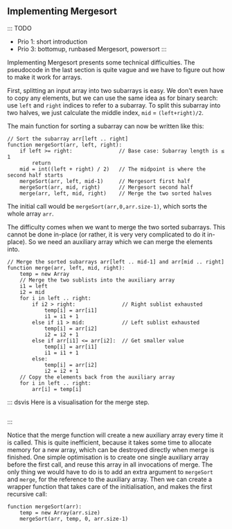 
## Implementing Mergesort

::: TODO
- Prio 1: short introduction
- Prio 3: bottomup, runbased Mergesort, powersort
:::

Implementing Mergesort presents some technical difficulties.
The pseudocode in the last section is quite vague and we have to figure out how to make it work for arrays.

First, splitting an input array into two subarrays is easy.
We don't even have to copy any elements, but we can use the same idea as for binary search:
use `left` and `right` indices to refer to a subarray.
To split this subarray into two halves, we just calculate the middle index,
`mid` = `(left+right)/2`.

The main function for sorting a subarray can now be written like this:

    // Sort the subarray arr[left .. right]
    function mergeSort(arr, left, right):
        if left >= right:               // Base case: Subarray length is ≤ 1
            return
        mid = int((left + right) / 2)   // The midpoint is where the second half starts
        mergeSort(arr, left, mid-1)     // Mergesort first half
        mergeSort(arr, mid, right)      // Mergesort second half
        merge(arr, left, mid, right)    // Merge the two sorted halves

The initial call would be `mergeSort(arr,0,arr.size-1)`, which sorts the whole array `arr`.

The difficulty comes when we want to merge the two sorted subarrays.
This cannot be done in-place (or rather, it is very very complicated to do it in-place).
So we need an auxiliary array which we can merge the elements into.

    // Merge the sorted subarrays arr[left .. mid-1] and arr[mid .. right]
    function merge(arr, left, mid, right):
        temp = new Array
        // Merge the two sublists into the auxiliary array
        i1 = left
        i2 = mid
        for i in left .. right:
            if i2 > right:               // Right sublist exhausted
                temp[i] = arr[i1]
                i1 = i1 + 1
            else if i1 > mid:            // Left sublist exhausted
                temp[i] = arr[i2]
                i2 = i2 + 1
            else if arr[i1] <= arr[i2]:  // Get smaller value
                temp[i] = arr[i1]
                i1 = i1 + 1
            else:
                temp[i] = arr[i2]
                i2 = i2 + 1
        // Copy the elements back from the auxiliary array
        for i in left .. right:
            arr[i] = temp[i]


::: dsvis
Here is a visualisation for the merge step.

``` {.jsav-animation src="Sorting/mergeImplS1CON.js" links="Sorting/mergeImplS1CON.css"}
```
:::

Notice that the merge function will create a new auxiliary array every time it is called.
This is quite inefficient, because it takes some time to allocate memory for a new array, which can be destroyed directly when merge is finished.
One simple optimisation is to create one single auxiliary array before the first call, and reuse this array in all invocations of merge.
The only thing we would have to do is to add an extra argument to `mergeSort` and `merge`, for the reference to the auxiliary array.
Then we can create a wrapper function that takes care of the initialisation, and makes the first recursive call:

    function mergeSort(arr):
        temp = new Array(arr.size)
        mergeSort(arr, temp, 0, arr.size-1)


<!--
### Bottom-up Mergesort

::: TODO
- using lists of lists
- arrays: using run-lengths of 1, 2, 4, 8, ...
:::

### Run-based Mergesort

::: TODO
- "natural" Mergesort in Wikipedia
- find already sorted runs, store run-starts in array
- merge adjacent runs
- Optimisation: decide which runs to merge
- Optimisation: bitonic (alternating ascending and descending runs)
- Example: Timsort
:::

### Powersort

https://www.wild-inter.net/publications/munro-wild-2018
-->

